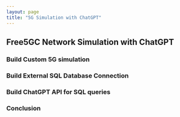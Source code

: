 ```yaml
---
layout: page
title: "5G Simulation with ChatGPT"
---
```


## Free5GC Network Simulation with ChatGPT

[//]: # ([Free5GC]&#40;https://free5gc.org/&#41; is  an open-source 5G simulator with support for both Core Network and User Plane services)

### Build Custom 5G simulation

### Build External SQL Database Connection

### Build ChatGPT API for SQL queries

### Conclusion

[//]: # (This is a project granded by UCI & BlackBerry)